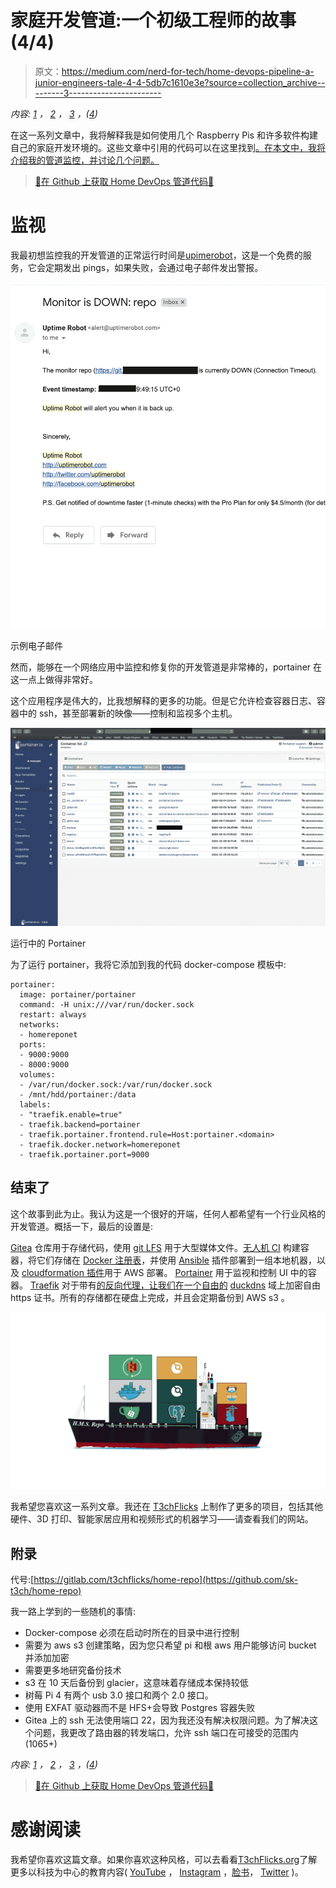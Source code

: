 # 家庭开发管道:一个初级工程师的故事(4/4)

> 原文：<https://medium.com/nerd-for-tech/home-devops-pipeline-a-junior-engineers-tale-4-4-5db7c1610e3e?source=collection_archive---------3----------------------->

*内容:* [*1*](/@t3chflicks/home-devops-pipeline-a-junior-engineers-tale-1-4-336ed07a6ec0) *，* [*2*](/@t3chflicks/home-devops-pipeline-a-junior-engineers-tale-2-4-7be3e3c292c) *，* [*3*](/@t3chflicks/home-devops-pipeline-a-junior-engineers-tale-3-4-5f61c5245934) *，(*[*4*](/@t3chflicks/home-devops-pipeline-a-junior-engineers-tale-4-4-5db7c1610e3e)*)*

在这一系列文章中，我将解释我是如何使用几个 Raspberry Pis 和许多软件构建自己的家庭开发环境的。这些文章中引用的代码可以在这里找到[。在本文中，我将介绍我的管道监控，并讨论几个问题。](https://github.com/sk-t3ch/home-repo)

> [🔗在 Github 上获取 Home DevOps 管道代码📔](https://github.com/sk-t3ch/home-repo)

# 监视

我最初想监控我的开发管道的正常运行时间是[upimerobot](https://uptimerobot.com)，这是一个免费的服务，它会定期发出 pings，如果失败，会通过电子邮件发出警报。

![](img/1f84882c38ebf353c9e7f1dbc6524201.png)

示例电子邮件

然而，能够在一个网络应用中监控和修复你的开发管道是非常棒的，portainer 在这一点上做得非常好。

这个应用程序是伟大的，比我想解释的更多的功能。但是它允许检查容器日志、容器中的 ssh，甚至部署新的映像——控制和监视多个主机。

![](img/ac1e47da22aa3dc0b19a9c96019b3ee5.png)

运行中的 Portainer

为了运行 portainer，我将它添加到我的代码 docker-compose 模板中:

```
portainer:
  image: portainer/portainer
  command: -H unix:///var/run/docker.sock
  restart: always
  networks:
  - homereponet
  ports:
  - 9000:9000
  - 8000:9000
  volumes:
  - /var/run/docker.sock:/var/run/docker.sock
  - /mnt/hdd/portainer:/data
  labels:
  - "traefik.enable=true"
  - traefik.backend=portainer
  - traefik.portainer.frontend.rule=Host:portainer.<domain>
  - traefik.docker.network=homereponet
  - traefik.portainer.port=9000
```

## 结束了

这个故事到此为止。我认为这是一个很好的开端，任何人都希望有一个行业风格的开发管道。概括一下，最后的设置是:

[Gitea](https://gitea.io/) 仓库用于存储代码，使用 [git LFS](https://git-lfs.github.com) 用于大型媒体文件。[无人机 CI](https://docs.drone.io/) 构建容器，将它们存储在 [Docker 注册表](https://docs.docker.com/registry/deploying/)，并使用 [Ansible](http://plugins.drone.io/drone-plugins/drone-ansible/) 插件部署到一组本地机器，以及 [cloudformation 插件](https://hub.docker.com/r/t3chflicks/aws-cfn)用于 AWS 部署。 [Portainer](https://www.portainer.io/) 用于监视和控制 UI 中的容器。 [Traefik](https://docs.traefik.io/) 对于带有[的反向代理，让我们在一个自由的](https://letsencrypt.org/docs/) [duckdns](https://www.duckdns.org/) 域上加密自由 https 证书。所有的存储都在硬盘上完成，并且会定期备份到 AWS s3 。

![](img/4955c3cba11b572c645ace9f8bbbf3c1.png)

我希望您喜欢这一系列文章。我还在 [T3chFlicks](https://www.youtube.com/channel/UC0eSD-tdiJMI5GQTkMmZ-6w?view_as=subscriber) 上制作了更多的项目，包括其他硬件、3D 打印、智能家居应用和视频形式的机器学习——请查看我们的网站。

## 附录

代号:[https://gitlab.com/t3chflicks/home-repo](https://github.com/sk-t3ch/home-repo)

我一路上学到的一些随机的事情:

*   Docker-compose 必须在启动时所在的目录中进行控制
*   需要为 aws s3 创建策略，因为您只希望 pi 和根 aws 用户能够访问 bucket 并添加加密
*   需要更多地研究备份技术
*   s3 在 10 天后备份到 glacier，这意味着存储成本保持较低
*   树莓 Pi 4 有两个 usb 3.0 接口和两个 2.0 接口。
*   使用 EXFAT 驱动器而不是 HFS+会导致 Postgres 容器失败
*   Gitea 上的 ssh 无法使用端口 22，因为我还没有解决权限问题。为了解决这个问题，我更改了路由器的转发端口，允许 ssh 端口在可接受的范围内(1065+)

*内容:* [*1*](/@t3chflicks/home-devops-pipeline-a-junior-engineers-tale-1-4-336ed07a6ec0) *，* [*2*](/@t3chflicks/home-devops-pipeline-a-junior-engineers-tale-2-4-7be3e3c292c) *，* [*3*](/@t3chflicks/home-devops-pipeline-a-junior-engineers-tale-3-4-5f61c5245934) *，(*[*4*](/@t3chflicks/home-devops-pipeline-a-junior-engineers-tale-4-4-5db7c1610e3e)*)*

> [🔗在 Github 上获取 Home DevOps 管道代码📔](https://github.com/sk-t3ch/home-repo)

# 感谢阅读

我希望你喜欢这篇文章。如果你喜欢这种风格，可以去看看[T3chFlicks.org](https://t3chflicks.org/Projects/home-devops-pipeline)了解更多以科技为中心的教育内容( [YouTube](https://www.youtube.com/channel/UC0eSD-tdiJMI5GQTkMmZ-6w) ， [Instagram](https://www.instagram.com/t3chflicks/) ，[脸书](https://www.facebook.com/t3chflicks)， [Twitter](https://twitter.com/t3chflicks) )。